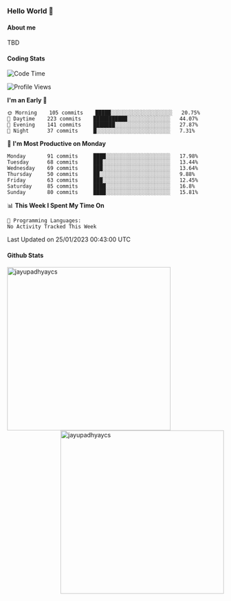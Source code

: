 ### Hello World 👋
#### About me
TBD
#### Coding Stats
<!--START_SECTION:waka-->
![Code Time](http://img.shields.io/badge/Code%20Time-342%20hrs%2037%20mins-blue)

![Profile Views](http://img.shields.io/badge/Profile%20Views-2-blue)

**I'm an Early 🐤** 

```text
🌞 Morning    105 commits    █████░░░░░░░░░░░░░░░░░░░░   20.75% 
🌆 Daytime    223 commits    ███████████░░░░░░░░░░░░░░   44.07% 
🌃 Evening    141 commits    ███████░░░░░░░░░░░░░░░░░░   27.87% 
🌙 Night      37 commits     █░░░░░░░░░░░░░░░░░░░░░░░░   7.31%

```
📅 **I'm Most Productive on Monday** 

```text
Monday       91 commits     ████░░░░░░░░░░░░░░░░░░░░░   17.98% 
Tuesday      68 commits     ███░░░░░░░░░░░░░░░░░░░░░░   13.44% 
Wednesday    69 commits     ███░░░░░░░░░░░░░░░░░░░░░░   13.64% 
Thursday     50 commits     ██░░░░░░░░░░░░░░░░░░░░░░░   9.88% 
Friday       63 commits     ███░░░░░░░░░░░░░░░░░░░░░░   12.45% 
Saturday     85 commits     ████░░░░░░░░░░░░░░░░░░░░░   16.8% 
Sunday       80 commits     ████░░░░░░░░░░░░░░░░░░░░░   15.81%

```


📊 **This Week I Spent My Time On** 

```text
💬 Programming Languages: 
No Activity Tracked This Week

```


 Last Updated on 25/01/2023 00:43:00 UTC
<!--END_SECTION:waka-->
#### Github Stats

<p  ><img align="left" src="https://github-readme-stats.vercel.app/api/top-langs?username=jayupadhyaycs&theme=tokyonight&show_icons=true&locale=en&layout=compact" alt="jayupadhyaycs" width="380px"  /> 
<img align="right" src="https://github-readme-streak-stats.herokuapp.com/?user=jayupadhyaycs&theme=tokyonight&" alt="jayupadhyaycs" width="380px"/>
</p>




<!--
**JayUpadhyayCS/JayUpadhyayCS** is a ✨ _special_ ✨ repository because its `README.md` (this file) appears on your GitHub profile.

Here are some ideas to get you started:

- 🔭 I’m currently working on ...
- 🌱 I’m currently learning ...
- 👯 I’m looking to collaborate on ...
- 🤔 I’m looking for help with ...
- 💬 Ask me about ...
- 📫 How to reach me: ...
- 😄 Pronouns: ...
- ⚡ Fun fact: ...
-->
